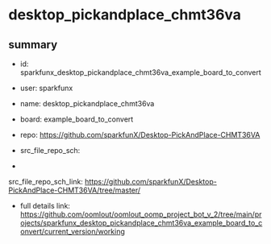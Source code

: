 # desktop_pickandplace_chmt36va
 
## summary 
* id: sparkfunx_desktop_pickandplace_chmt36va_example_board_to_convert
* user: sparkfunx
* name: desktop_pickandplace_chmt36va
* board: example_board_to_convert
* repo: https://github.com/sparkfunX/Desktop-PickAndPlace-CHMT36VA



* src_file_repo_sch: 
*
 src_file_repo_sch_link: https://github.com/sparkfunX/Desktop-PickAndPlace-CHMT36VA/tree/master/
* full details link: https://github.com/oomlout/oomlout_oomp_project_bot_v_2/tree/main/projects/sparkfunx_desktop_pickandplace_chmt36va_example_board_to_convert/current_version/working  






